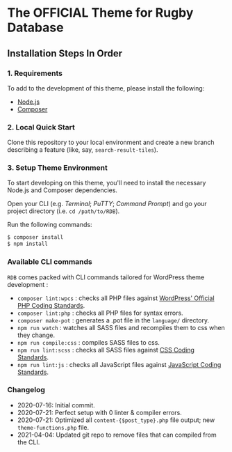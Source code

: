 # The OFFICIAL Theme for Rugby Database

Installation Steps In Order
---------------------------

### 1. Requirements

To add to the development of this theme, please install the following:

- [Node.js](https://nodejs.org/)
- [Composer](https://getcomposer.org/)

### 2. Local Quick Start

Clone this repository to your local environment and create a new branch describing a feature (like, say, `search-result-tiles`).


### 3. Setup Theme Environment

To start developing on this theme, you'll need to install the necessary Node.js and Composer dependencies.

Open your CLI (e.g. _Terminal_; _PuTTY_; _Command Prompt_) and go your project directory (i.e. `cd /path/to/RDB`).

Run the following commands:

```sh
$ composer install
$ npm install
```

### Available CLI commands

`RDB` comes packed with CLI commands tailored for WordPress theme development :

- `composer lint:wpcs` : checks all PHP files against [WordPress' Official PHP Coding Standards](https://developer.wordpress.org/coding-standards/wordpress-coding-standards/php/).
- `composer lint:php` : checks all PHP files for syntax errors.
- `composer make-pot` : generates a .pot file in the `language/` directory.
- `npm run watch` : watches all SASS files and recompiles them to css when they change.
- `npm run compile:css` : compiles SASS files to css.
- `npm run lint:scss` : checks all SASS files against [CSS Coding Standards](https://developer.wordpress.org/coding-standards/wordpress-coding-standards/css/).
- `npm run lint:js` : checks all JavaScript files against [JavaScript Coding Standards](https://developer.wordpress.org/coding-standards/wordpress-coding-standards/javascript/).

### Changelog

* 2020-07-16: Initial commit.
* 2020-07-21: Perfect setup with 0 linter & compiler errors.
* 2020-07-21: Optimized all `content-{$post_type}.php` file output; new `theme-functions.php` file.
* 2021-04-04: Updated git repo to remove files that can compiled from the CLI.
